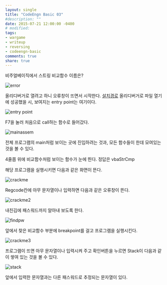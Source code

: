 ```yaml
---
layout: single
title: "CodeEngn Basic 03"
#description: ""
date: 2015-07-21 12:00:00 -0400
# modified: 
tags: 
- wargame
- writeup
- reversing
- codeengn-basic
comments: true
share: true
---
```


비주얼베이직에서 스트링 비교함수 이름은?

![error](https://s01va.github.io/assets/images/2015-07-21-CodeEngn-Basic-03/0.png)


올리디버거로 열려고 하니 오류창이 뜨면서 시작한다.
[설치경로](https://support.microsoft.com/ko-kr/help/180071/file-msvbvm50.exe-installs-visual-basic-5.0-run-time-files)
올리디버거로 파일 열기에 성공했을 시, 보여지는 entry point는 여기이다.

![entry point](https://s01va.github.io/assets/images/2015-07-21-CodeEngn-Basic-03/1.png)

F7을 눌러 처음으로 call하는 함수로 들어갔다.

![mainassem](https://s01va.github.io/assets/images/2015-07-21-CodeEngn-Basic-03/2.png)

전체 프로그램의 main처럼 보이는 곳에 진입하려는 것과, 모든 함수들이 한데 모여있는 것을 볼 수 있다.

4줄쯤 위에 비교함수처럼 보이는 함수가 눈에 띈다.
정답은 vbaStrCmp

해당 프로그램을 실행시키면 다음과 같은 화면이 뜬다.

![crackme](https://s01va.github.io/assets/images/2015-07-21-CodeEngn-Basic-03/3.png)

Regcode칸에 아무 문자열이나 입력하면 다음과 같은 오류창이 뜬다.

![crackme2](https://s01va.github.io/assets/images/2015-07-21-CodeEngn-Basic-03/4.png)

내친김에 패스워드까지 알아내 보도록 한다.

![findpw](https://s01va.github.io/assets/images/2015-07-21-CodeEngn-Basic-03/5.png)

앞에서 찾은 비교함수 부분에 breakpoint를 걸고 프로그램을 실행시킨다.

![crackme3](https://s01va.github.io/assets/images/2015-07-21-CodeEngn-Basic-03/6.png)

프로그램이 뜨면 아무 문자열이나 입력시켜 주고 확인버튼을 누르면 Stack이 다음과 같이 쌓여 있는 것을 볼 수 있다.

![stack](https://s01va.github.io/assets/images/2015-07-21-CodeEngn-Basic-03/7.png)

앞에서 입력한 문자열과는 다른 패스워드로 추정되는 문자열이 있다.

